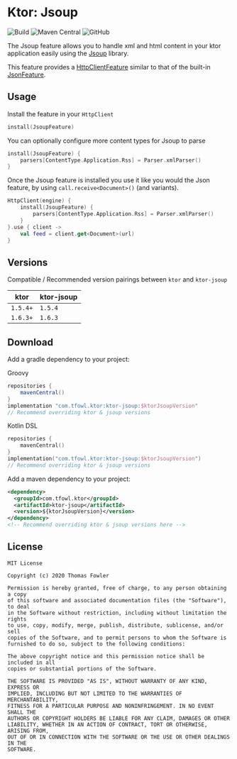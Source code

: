 # Ktor: Jsoup

![Build](https://github.com/T-Fowl/ktor-jsoup/workflows/Build/badge.svg)
![Maven Central](https://img.shields.io/maven-central/v/com.tfowl.ktor/ktor-jsoup)
![GitHub](https://img.shields.io/github/license/T-Fowl/ktor-jsoup)

The Jsoup feature allows you to handle xml and html content in your ktor application easily using the [Jsoup](https://jsoup.org/) library.

This feature provides a [HttpClientFeature](https://ktor.io/clients/http-client/features.html) similar to that of the built-in [JsonFeature](https://ktor.io/clients/http-client/features/json-feature.html).

## Usage

Install the feature in your `HttpClient`

```kotlin
install(JsoupFeature)
```

You can optionally configure more content types for Jsoup to parse

```kotlin
install(JsoupFeature) {
    parsers[ContentType.Application.Rss] = Parser.xmlParser()
}
``` 

Once the Jsoup feature is installed you use it like you would the Json feature, by using `call.receive<Document>()` (and variants). 

```kotlin
HttpClient(engine) {
    install(JsoupFeature) {
        parsers[ContentType.Application.Rss] = Parser.xmlParser()
    }
}.use { client ->
    val feed = client.get<Document>(url)
}
```

## Versions

Compatible / Recommended version pairings between `ktor` and `ktor-jsoup`

| ktor     | ktor-jsoup |
| -------- | ---------- |
| `1.5.4+` | `1.5.4`    |
| `1.6.3+` | `1.6.3`    |

## Download

Add a gradle dependency to your project:

Groovy
```groovy
repositories {
    mavenCentral()
}
implementation "com.tfowl.ktor:ktor-jsoup:$ktorJsoupVersion"
// Recommend overriding ktor & jsoup versions 
```

Kotlin DSL
```kotlin
repositories {
    mavenCentral()
}
implementation("com.tfowl.ktor:ktor-jsoup:$ktorJsoupVersion")
// Recommend overriding ktor & jsoup versions
```

Add a maven dependency to your project:
```xml
<dependency>
  <groupId>com.tfowl.ktor</groupId>
  <artifactId>ktor-jsoup</artifactId>
  <version>${ktorJsoupVersion}</version>
</dependency>
<!-- Recommend overriding ktor & jsoup versions here -->
```

## License

```
MIT License

Copyright (c) 2020 Thomas Fowler

Permission is hereby granted, free of charge, to any person obtaining a copy
of this software and associated documentation files (the "Software"), to deal
in the Software without restriction, including without limitation the rights
to use, copy, modify, merge, publish, distribute, sublicense, and/or sell
copies of the Software, and to permit persons to whom the Software is
furnished to do so, subject to the following conditions:

The above copyright notice and this permission notice shall be included in all
copies or substantial portions of the Software.

THE SOFTWARE IS PROVIDED "AS IS", WITHOUT WARRANTY OF ANY KIND, EXPRESS OR
IMPLIED, INCLUDING BUT NOT LIMITED TO THE WARRANTIES OF MERCHANTABILITY,
FITNESS FOR A PARTICULAR PURPOSE AND NONINFRINGEMENT. IN NO EVENT SHALL THE
AUTHORS OR COPYRIGHT HOLDERS BE LIABLE FOR ANY CLAIM, DAMAGES OR OTHER
LIABILITY, WHETHER IN AN ACTION OF CONTRACT, TORT OR OTHERWISE, ARISING FROM,
OUT OF OR IN CONNECTION WITH THE SOFTWARE OR THE USE OR OTHER DEALINGS IN THE
SOFTWARE.
```
